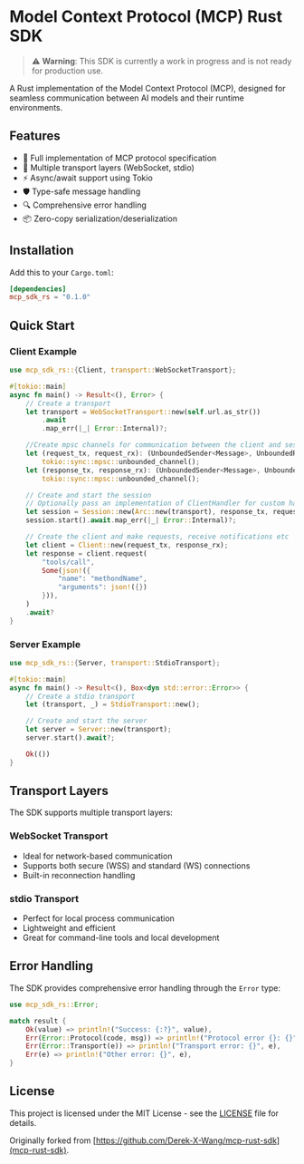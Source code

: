 # Model Context Protocol (MCP) Rust SDK

> ⚠️ **Warning**: This SDK is currently a work in progress and is not ready for production use.

A Rust implementation of the Model Context Protocol (MCP), designed for seamless communication between AI models and their runtime environments.

## Features

- 🚀 Full implementation of MCP protocol specification
- 🔄 Multiple transport layers (WebSocket, stdio)
- ⚡ Async/await support using Tokio
- 🛡️ Type-safe message handling
- 🔍 Comprehensive error handling
- 📦 Zero-copy serialization/deserialization

## Installation

Add this to your `Cargo.toml`:

```toml
[dependencies]
mcp_sdk_rs = "0.1.0"
```

## Quick Start

### Client Example

```rust
use mcp_sdk_rs::{Client, transport::WebSocketTransport};

#[tokio::main]
async fn main() -> Result<(), Error> {
    // Create a transport
    let transport = WebSocketTransport::new(self.url.as_str())
        .await
        .map_err(|_| Error::Internal)?;

    //Create mpsc channels for communication between the client and session
    let (request_tx, request_rx): (UnboundedSender<Message>, UnboundedReceiver<Message>) =
        tokio::sync::mpsc::unbounded_channel();
    let (response_tx, response_rx): (UnboundedSender<Message>, UnboundedReceiver<Message>) =
        tokio::sync::mpsc::unbounded_channel();

    // Create and start the session
    // Optionally pass an implementation of ClientHandler for custom handling of requests and notifications
    let session = Session::new(Arc::new(transport), response_tx, request_rx, None);
    session.start().await.map_err(|_| Error::Internal)?;

    // Create the client and make requests, receive notifications etc
    let client = Client::new(request_tx, response_rx);
    let response = client.request(
        "tools/call",
        Some(json!({
            "name": "methondName",
            "arguments": json!({})
        })),
    )
    .await?
}
```

### Server Example

```rust
use mcp_sdk_rs::{Server, transport::StdioTransport};

#[tokio::main]
async fn main() -> Result<(), Box<dyn std::error::Error>> {
    // Create a stdio transport
    let (transport, _) = StdioTransport::new();

    // Create and start the server
    let server = Server::new(transport);
    server.start().await?;

    Ok(())
}
```

## Transport Layers

The SDK supports multiple transport layers:

### WebSocket Transport
- Ideal for network-based communication
- Supports both secure (WSS) and standard (WS) connections
- Built-in reconnection handling

### stdio Transport
- Perfect for local process communication
- Lightweight and efficient
- Great for command-line tools and local development

## Error Handling

The SDK provides comprehensive error handling through the `Error` type:

```rust
use mcp_sdk_rs::Error;

match result {
    Ok(value) => println!("Success: {:?}", value),
    Err(Error::Protocol(code, msg)) => println!("Protocol error {}: {}", code, msg),
    Err(Error::Transport(e)) => println!("Transport error: {}", e),
    Err(e) => println!("Other error: {}", e),
}
```

## License

This project is licensed under the MIT License - see the [LICENSE](LICENSE) file for details.

Originally forked from [https://github.com/Derek-X-Wang/mcp-rust-sdk](mcp-rust-sdk).
